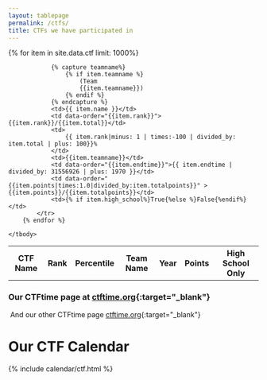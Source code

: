 ```yaml
---
layout: tablepage
permalink: /ctfs/
title: CTFs we have participated in
---
```



<table class="display" id="table_id">
    <thead>
        <tr>
            <th>CTF Name</th>
            <th>Rank</th>
            <th>Percentile</th>
            <th>Team Name</th>
            <th>Year</th>
            <th>Points</th>
            <th>High School Only</th>
        </tr>
    </thead>
    <tbody>
        {% for item in site.data.ctf limit: 1000%}
            <tr>

                {% capture teamname%}
                    {% if item.teamname %}
                        (Team
                        {{item.teamname}})
                    {% endif %}
                {% endcapture %}
                <td>{{ item.name }}</td>
                <td data-order="{{item.rank}}">{{item.rank}}/{{item.total}}</td>
                <td>
                    {{ item.rank|minus: 1 | times:-100 | divided_by: item.total | plus: 100}}%
                </td>
                <td>{{item.teamname}}</td>
                <td data-order="{{item.endtime}}">{{ item.endtime | divided_by: 31556926 | plus: 1970 }}</td>
                <td data-order="{{item.points|times:1.0|divided_by:item.totalpoints}}" >{{item.points}}/{{item.totalpoints}}</td>
                <td>{% if item.high_school%}True{%else %}False{%endif%}</td>
            </tr>
        {% endfor %}

    </tbody>
</table>

### Our CTFtime page at [ctftime.org](https://ctftime.org/team/108190){:target="_blank"}
‎‎‎‏‏‎ 
And our other CTFtime page [ctftime.org](https://ctftime.org/team/91398){:target="_blank"}

# Our CTF Calendar  



{% include calendar/ctf.html %}